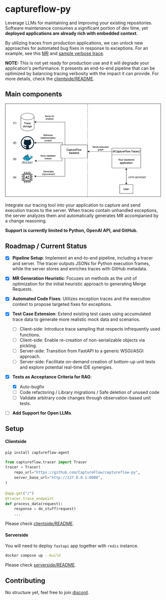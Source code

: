 # captureflow-py

Leverage LLMs for maintaining and improving your existing repositories. Software maintenance consumes a significant portion of dev time, yet **deployed applications are already rich with embedded context**.

By utilizing traces from production applications, we can unlock new approaches for automated bug fixes in response to exceptions. For an example, see this [MR](https://github.com/CaptureFlow/captureflow-py/pull/21) and [sample verbose trace](https://gist.github.com/NickKuts/f390d377906aa666cd759232b0d8ed43).

**NOTE:** This is not yet ready for production use and it will degrade your application's performance. It presents an end-to-end pipeline that can be optimized by balancing tracing verbosity with the impact it can provide. For more details, check the [clientside/README](https://github.com/CaptureFlow/captureflow-py/blob/main/clientside/README.md).

## Main components

![Alt text](./assets/main-chart.svg)

Integrate our tracing tool into your application to capture and send execution traces to the server. When traces contain unhandled exceptions, the server analyzes them and automatically generates MR accompanied by a change reasoning.

**Support is currently limited to Python, OpenAI API, and GitHub.**

## Roadmap / Current Status

- [x] **Pipeline Setup**: Implement an end-to-end pipeline, including a tracer and server. The tracer outputs JSONs for Python execution frames, while the server stores and enriches traces with GitHub metadata.
- [x] **MR Generation Heuristic**: Focuses on methods as the unit of optimization for the initial heuristic approach to generating Merge Requests.
- [x] **Automated Code Fixes**: Utilizes exception traces and the execution context to propose targeted fixes for exceptions.
- [x] **Test Case Extension**: Extend existing test cases using accumulated trace data to generate more realistic mock data and scenarios.
    - [ ] Client-side: Introduce trace sampling that respects infrequently used functions.
    - [ ] Client-side: Enable re-creation of non-serializable objects via pickling.
    - [ ] Server-side: Transition from FastAPI to a generic WSGI/ASGI approach.
    - [ ] Server-side: Facilitate on-demand creation of bottom-up unit tests and explore potential real-time IDE synergies.
- [x] **Tests as Acceptance Criteria for RAG**:
    - [x] Auto-bugfix
    - [ ] Code refactoring / Library migrations / Safe deletion of unused code
    - [ ] Validate arbitrary code changes through observation-based unit tests.
- [ ] **Add Support for Open LLMs**.


## Setup

#### Clientside

```sh
pip install captureflow-agent
```

```python
from captureflow.tracer import Tracer
tracer = Tracer(
    repo_url="https://github.com/CaptureFlow/captureflow-py",
    server_base_url="http://127.0.0.1:8000",
)

@app.get("/")
@tracer.trace_endpoint
def process_data(request):
    response = do_stuff(request)
    ...
```

Please check [clientside/README](https://github.com/CaptureFlow/captureflow-py/blob/main/clientside/README.md). 

#### Serverside

You will need to deploy `fastapi` app together with `redis` instance.

```sh
docker compose up --build
```

Please check [serverside/README](https://github.com/CaptureFlow/captureflow-py/blob/main/serverside/README.md).

## Contributing

No structure yet, feel free to join [discord](https://discord.gg/9VVqZBFt).
